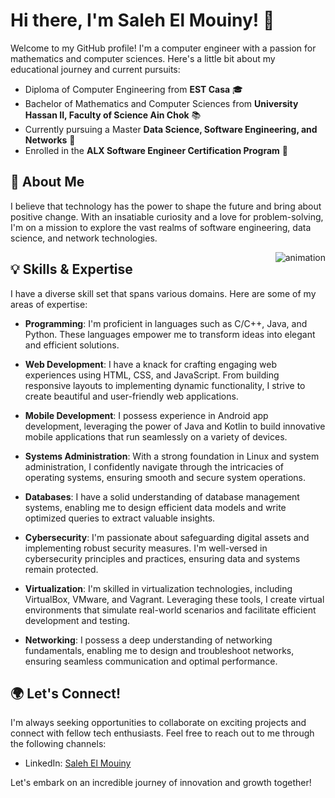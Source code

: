 # Hi there, I'm Saleh El Mouiny! 👋

Welcome to my GitHub profile! I'm a computer engineer with a passion for mathematics and computer sciences. Here's a little bit about my educational journey and current pursuits:

- Diploma of Computer Engineering from **EST Casa** 🎓
- Bachelor of Mathematics and Computer Sciences from **University Hassan II, Faculty of Science Ain Chok** 📚
- Currently pursuing a Master **Data Science, Software Engineering, and Networks** 📖
- Enrolled in the **ALX Software Engineer Certification Program** 🚀

<p align="left"> <h2>   🌟 About Me </h2> 

I believe that technology has the power to shape the future and bring about positive change. With an insatiable curiosity and a love for problem-solving, I'm on a mission to explore the vast realms of software engineering, data science, and network technologies. </p>

</p>
<p><img align="right" src="https://github.com/Adam-pw/Adam-pw/blob/main/animation_500_kxa883sd.gif" alt="animation" /></p>


<p align="left"> <h2>  💡 Skills & Expertise </h2>

I have a diverse skill set that spans various domains. Here are some of my areas of expertise:

- **Programming**: I'm proficient in languages such as C/C++, Java, and Python. These languages empower me to transform ideas into elegant and efficient solutions.

- **Web Development**: I have a knack for crafting engaging web experiences using HTML, CSS, and JavaScript. From building responsive layouts to implementing dynamic functionality, I strive to create beautiful and user-friendly web applications.

- **Mobile Development**: I possess experience in Android app development, leveraging the power of Java and Kotlin to build innovative mobile applications that run seamlessly on a variety of devices.

- **Systems Administration**: With a strong foundation in Linux and system administration, I confidently navigate through the intricacies of operating systems, ensuring smooth and secure system operations.

- **Databases**: I have a solid understanding of database management systems, enabling me to design efficient data models and write optimized queries to extract valuable insights.

- **Cybersecurity**: I'm passionate about safeguarding digital assets and implementing robust security measures. I'm well-versed in cybersecurity principles and practices, ensuring data and systems remain protected.

- **Virtualization**: I'm skilled in virtualization technologies, including VirtualBox, VMware, and Vagrant. Leveraging these tools, I create virtual environments that simulate real-world scenarios and facilitate efficient development and testing.

- **Networking**: I possess a deep understanding of networking fundamentals, enabling me to design and troubleshoot networks, ensuring seamless communication and optimal performance.
</p>

## 🌍 Let's Connect!

I'm always seeking opportunities to collaborate on exciting projects and connect with fellow tech enthusiasts. Feel free to reach out to me through the following channels:

- LinkedIn: [Saleh El Mouiny](https://www.linkedin.com/in/elmouinysaleh/)

Let's embark on an incredible journey of innovation and growth together!

